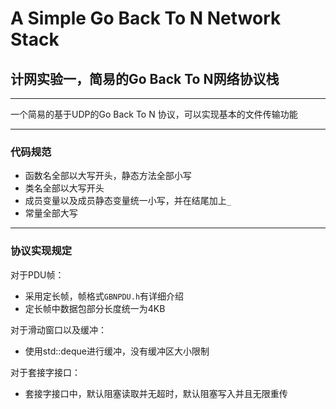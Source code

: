 # A Simple Go Back To N Network Stack

## 计网实验一，简易的Go Back To N网络协议栈

---

一个简易的基于UDP的Go Back To N 协议，可以实现基本的文件传输功能

---
### 代码规范
* 函数名全部以大写开头，静态方法全部小写
* 类名全部以大写开头
* 成员变量以及成员静态变量统一小写，并在结尾加上```_```
* 常量全部大写


---
### 协议实现规定
对于PDU帧：
* 采用定长帧，帧格式```GBNPDU.h```有详细介绍
* 定长帧中数据包部分长度统一为4KB
 
对于滑动窗口以及缓冲：
* 使用std::deque进行缓冲，没有缓冲区大小限制

对于套接字接口：
* 套接字接口中，默认阻塞读取并无超时，默认阻塞写入并且无限重传